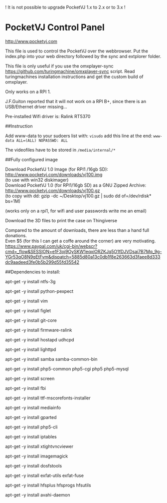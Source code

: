 ! It is not possible to upgrade PocketVJ 1.x to 2.x or to 3.x !

# PocketVJ Control Panel

http://www.pocketvj.com

This file is used to control the PocketVJ over the webbrowser.
Put the index.php into your web directory followed by the sync and extplorer folder.

This file is only useful if you use the omxplayer-sync https://github.com/turingmachine/omxplayer-sync script.
Read turingmachines installation instructions and get the custom build of omxplayer.

Only works on a RPI 1.

J.F.Guiton reported that it will not work on a RPI B+, since there is an USB/Ethernet driver missing...

Pre-installed Wifi driver is: Ralink RT5370

##Instruction

Add www-data to your sudoers list with: `visudo` add this line at the end: `www-data ALL=(ALL) NOPASSWD: ALL`

The videofiles have to be stored in `/media/internal/*`

##Fully configured image

Download PocketVJ 1.0 Image (for RPI1 /16gb SD): http://www.pocketvj.com/downloads/vj100.img <br />(to use with win32 diskimager)<br />Download PocketVJ 1.0  (for RPI1/16gb SD) as a GNU Zipped Archive: http://www.pocketvj.com/downloads/vj100.gz <br />(to copy with dd: gzip -dc ~/Desktop/vj100.gz | sudo dd of=/dev/rdisk* bs=1M)<br />

(works only on a rpi1, for wifi and user passwords write me an email)<br />

Download the 3D files to print the case on Thingiverse<br />

Compared to the amount of downloads, there are less than a hand full donations.<br />
Even $5 (for this I can get a coffe around the corner) are very motivating.
https://www.paypal.com/uk/cgi-bin/webscr?cmd=_flow&SESSION=e1F3oj9OySKW1eqxiORZKJq5O1fDJVDsai7B7Mq_9g-YGr53qO8N9qEtFvm&dispatch=5885d80a13c0db1f8e263663d3faee8d333dc9aadeed3fe0b5b299d55fd35542

##Dependencies to install:

apt-get -y install ntfs-3g

apt-get -y install python-pexpect

apt-get -y install vim

apt-get -y install figlet

apt-get -y install git-core

apt-get -y install firmware-ralink

apt-get -y install hostapd udhcpd

apt-get -y install lighttpd

apt-get -y install samba samba-common-bin

apt-get -y install php5-common php5-cgi php5 php5-mysql

apt-get -y install screen

apt-get -y install fbi

apt-get -y install ttf-mscorefonts-installer

apt-get -y install mediainfo

apt-get -y install gparted

apt-get -y install php5-cli

apt-get -y install iptables

apt-get -y install xtightvncviewer

apt-get -y install imagemagick

apt-get -y install dosfstools

apt-get -y install exfat-utils exfat-fuse

apt-get -y install hfsplus hfsprogs hfsutils

apt-get -y install avahi-daemon
